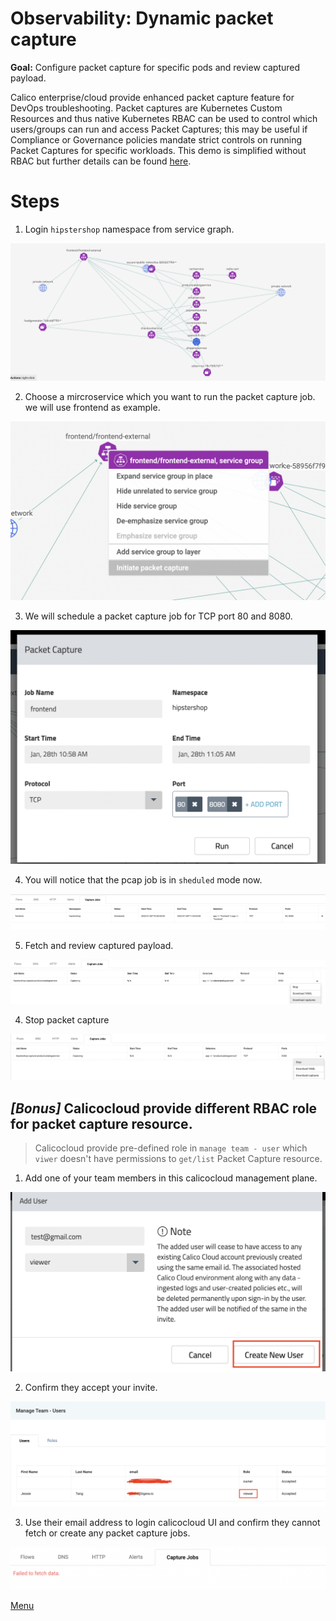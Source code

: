 # Observability: Dynamic packet capture

**Goal:** Configure packet capture for specific pods and review captured payload. 

Calico enterprise/cloud provide enhanced packet capture feature for DevOps troubleshooting. Packet captures are Kubernetes Custom Resources and thus native Kubernetes RBAC can be used to control which users/groups can run and access Packet Captures; this may be useful if Compliance or Governance policies mandate strict controls on running Packet Captures for specific workloads. This demo is simplified without RBAC but further details can be found [here](https://docs.tigera.io/v3.10/visibility/packetcapture).


# Steps


 1. Login `hipstershop` namespace from service graph. 

  ![hipstershop](../img/hipstershop-ns.png)


 2. Choose a mircroservice which you want to run the packet capture job. we will use frontend as example.

  ![front end](../img/frontend-ms.png)


 3. We will schedule a packet capture job for TCP port 80 and 8080. 


  ![schedule packet capture](../img/schedule-packet-capture.png)


 4. You will notice that the pcap job is in `sheduled` mode now. 
   
  ![sheduled](../img/sheduled.png)


 5. Fetch and review captured payload.

  ![download packet capture](../img/download-packet-capture-2.png)
   
 4. Stop packet capture
  
  ![stop packet capture](../img/stop-packet-capture.png)


## *[Bonus]* Calicocloud provide different RBAC role for packet capture resource. 

 > Calicocloud provide pre-defined role in `manage team - user` which `viwer` doesn't have permissions to `get/list` Packet Capture resource. 

 1. Add one of your team members in this calicocloud management plane. 

  ![create new user](../img/create-user.png)


 2. Confirm they accept your invite. 
  
  ![manage team user](../img/manage-team.png)

 3. Use their email address to login calicocloud UI and confirm they cannot fetch or create any packet capture jobs.
  
  ![fail to fetch](../img/fail-pc-file.png)




[Menu](../README.md)